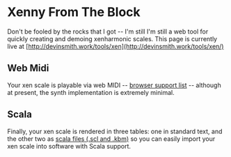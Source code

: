 # Xenny From The Block
Don't be fooled by the rocks that I got -- I'm still I'm still a web tool for quickly creating and demoing xenharmonic scales. This page is currently live at [http://devinsmith.work/tools/xen](http://devinsmith.work/tools/xen/)

## Web Midi
Your xen scale is playable via web MIDI  -- [browser support list](https://developer.mozilla.org/en-US/docs/Web/API/MIDIAccess) -- although at present, the synth implementation is extremely minimal.

## Scala
Finally, your xen scale is rendered in three tables: one in standard text, and the other two as [scala files (.scl and .kbm)](http://www.huygens-fokker.org/scala/scl_format.html) so you can easily import your xen scale into software with Scala support.
